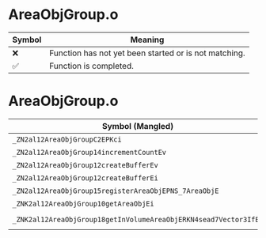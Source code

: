 # AreaObjGroup.o
| Symbol | Meaning 
| ------------- | ------------- 
| :x: | Function has not yet been started or is not matching. 
| :white_check_mark: | Function is completed. 


# AreaObjGroup.o
| Symbol (Mangled) | Symbol (Demangled) | Decompiled? |
| ------------- |  ------------- | ------------- |
| `_ZN2al12AreaObjGroupC2EPKci` | `al::AreaObjGroup::AreaObjGroup(char const*,int)` | :x: |
| `_ZN2al12AreaObjGroup14incrementCountEv` | `al::AreaObjGroup::incrementCount(void)` | :x: |
| `_ZN2al12AreaObjGroup12createBufferEv` | `al::AreaObjGroup::createBuffer(void)` | :x: |
| `_ZN2al12AreaObjGroup12createBufferEi` | `al::AreaObjGroup::createBuffer(int)` | :x: |
| `_ZN2al12AreaObjGroup15registerAreaObjEPNS_7AreaObjE` | `al::AreaObjGroup::registerAreaObj(al::AreaObj *)` | :x: |
| `_ZNK2al12AreaObjGroup10getAreaObjEi` | `al::AreaObjGroup::getAreaObj(int)const` | :x: |
| `_ZNK2al12AreaObjGroup18getInVolumeAreaObjERKN4sead7Vector3IfEE` | `al::AreaObjGroup::getInVolumeAreaObj(sead::Vector3<float> const&)const` | :x: |
